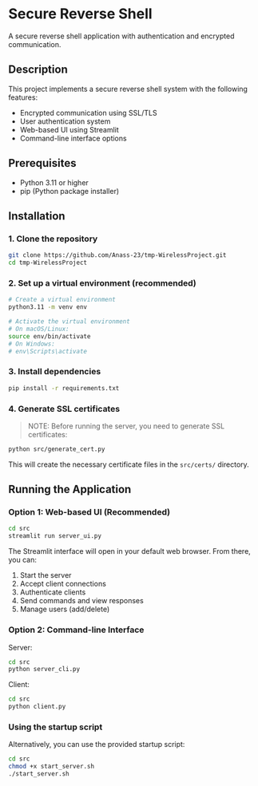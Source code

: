 # Secure Reverse Shell

A secure reverse shell application with authentication and encrypted communication.

## Description

This project implements a secure reverse shell system with the following features:
- Encrypted communication using SSL/TLS
- User authentication system
- Web-based UI using Streamlit
- Command-line interface options

## Prerequisites

- Python 3.11 or higher
- pip (Python package installer)

## Installation

### 1. Clone the repository

```bash
git clone https://github.com/Anass-23/tmp-WirelessProject.git
cd tmp-WirelessProject
```

### 2. Set up a virtual environment (recommended)

```bash
# Create a virtual environment
python3.11 -m venv env

# Activate the virtual environment
# On macOS/Linux:
source env/bin/activate
# On Windows:
# env\Scripts\activate
```

### 3. Install dependencies

```bash
pip install -r requirements.txt
```

### 4. Generate SSL certificates

> NOTE: Before running the server, you need to generate SSL certificates:

```bash
python src/generate_cert.py
```

This will create the necessary certificate files in the `src/certs/` directory.

## Running the Application

### Option 1: Web-based UI (Recommended)

```bash
cd src
streamlit run server_ui.py
```

The Streamlit interface will open in your default web browser. From there, you can:
1. Start the server
2. Accept client connections
3. Authenticate clients
4. Send commands and view responses
5. Manage users (add/delete)

### Option 2: Command-line Interface

Server:
```bash
cd src
python server_cli.py
```

Client:
```bash
cd src
python client.py
```

### Using the startup script

Alternatively, you can use the provided startup script:

```bash
cd src
chmod +x start_server.sh
./start_server.sh
```